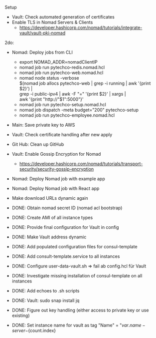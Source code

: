 Setup
- Vault: Check automated generation of certificates
- Enable TLS in Nomad Servers & Clients
    - https://developer.hashicorp.com/nomad/tutorials/integrate-vault/vault-pki-nomad


2do: 
- Nomad: Deploy jobs from CLI
    - export NOMAD_ADDR=nomadClientIP
    - nomad job run pytechco-redis.nomad.hcl
    - nomad job run pytechco-web.nomad.hcl
    - nomad node status -verbose \
    $(nomad job allocs pytechco-web | grep -i running | awk '{print $2}') | \
    grep -i public-ipv4 | awk -F "=" '{print $2}' | xargs | \
    awk '{print "http://"$1":5000"}'
    - nomad job run pytechco-setup.nomad.hcl
    - nomad job dispatch -meta budget="200" pytechco-setup
    - nomad job run pytechco-employee.nomad.hcl

- Main: Save private key to AWS
- Vault: Check certificate handling after new apply
- Git Hub: Clean up GitHub 
- Vault: Enable Gossip Encryption for Nomad
    - https://developer.hashicorp.com/nomad/tutorials/transport-security/security-gossip-encryption
- Nomad: Deploy Nomad job with example app
- Nomad: Deploy Nomad job with React app
- Make download URLs dynamic again
- DONE: Obtain nomad secret ID (nomad acl bootstrap)
- DONE: Create AMI of all instance types
- DONE: Provide final configuration for Vault in config
- DONE: Make Vault address dynamic
- DONE: Add populated configuration files for consul-template
- DONE: Add consult-template.service to all instances
- DONE: Configure user-data-vault.sh => fail ab config.hcl für Vault 
- DONE: Investigate missing installation of consul-template on all instances
- DONE: Add echoes to .sh scripts
- DONE: Vault: sudo snap install jq
- DONE: Figure out key handling (either access to private key or use existing)
- DONE: Set instance name for vault as tag "Name" = "${var.name}-server-${count.index}

